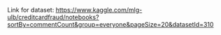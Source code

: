 Link for dataset: https://www.kaggle.com/mlg-ulb/creditcardfraud/notebooks?sortBy=commentCount&group=everyone&pageSize=20&datasetId=310
